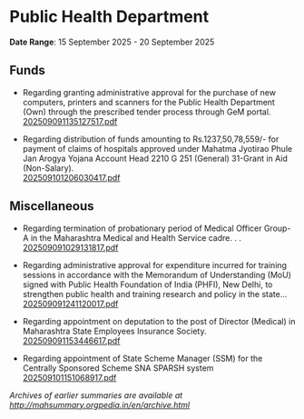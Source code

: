 # Public Health Department

**Date Range**: 15 September 2025 - 20 September 2025


## Funds
- Regarding granting administrative approval for the purchase of new computers, printers and scanners for the Public Health Department (Own) through the prescribed tender process through GeM portal.\
  [202509091135127517.pdf](https://gr.maharashtra.gov.in/Site/Upload/Government%20Resolutions/English/202509091135127517.pdf)

- Regarding distribution of funds amounting to Rs.1237,50,78,559/- for payment of claims of hospitals approved under Mahatma Jyotirao Phule Jan Arogya Yojana Account Head 2210 G 251 (General) 31-Grant in Aid (Non-Salary).\
  [202509101206030417.pdf](https://gr.maharashtra.gov.in/Site/Upload/Government%20Resolutions/English/202509101206030417.pdf)

## Miscellaneous
- Regarding termination of probationary period of Medical Officer Group-A in the Maharashtra Medical and Health Service cadre. . .\
  [202509091029131817.pdf](https://gr.maharashtra.gov.in/Site/Upload/Government%20Resolutions/English/202509091029131817.pdf)

- Regarding administrative approval for expenditure incurred for training sessions in accordance with the Memorandum of Understanding (MoU) signed with Public Health Foundation of India (PHFI), New Delhi, to strengthen public health and training research and policy in the state...\
  [202509091241120017.pdf](https://gr.maharashtra.gov.in/Site/Upload/Government%20Resolutions/English/202509091241120017.pdf)

- Regarding appointment on deputation to the post of Director (Medical) in Maharashtra State Employees Insurance Society.\
  [202509091153446617.pdf](https://gr.maharashtra.gov.in/Site/Upload/Government%20Resolutions/English/202509091153446617.pdf)

- Regarding appointment of State Scheme Manager (SSM) for the Centrally Sponsored Scheme SNA SPARSH system\
  [202509101151068917.pdf](https://gr.maharashtra.gov.in/Site/Upload/Government%20Resolutions/English/202509101151068917.pdf)


*Archives of earlier summaries are available at http://mahsummary.orgpedia.in/en/archive.html*